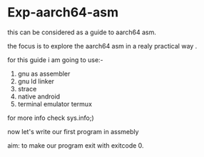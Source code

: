 # Exp-aarch64-asm

this can be considered as a guide to aarch64 asm.

the focus is to explore the aarch64 asm in a realy practical way .

for this guide i am going to use:-

1. gnu as assembler
2. gnu ld linker
3. strace
4. native android 
5. terminal emulator termux

for more info check sys.info;)


now let's write our first program in assmebly

aim: to make our program exit with exitcode 0.
